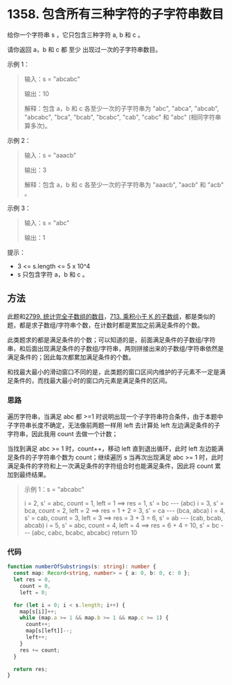 # 1358. 包含所有三种字符的子字符串数目

给你一个字符串 s ，它只包含三种字符 a, b 和 c 。

请你返回 a，b 和 c 都 至少 出现过一次的子字符串数目。

示例 1：

> 输入：s = "abcabc"
>
> 输出：10
>
> 解释：包含 a，b 和 c 各至少一次的子字符串为 "abc", "abca", "abcab", "abcabc", "bca", "bcab", "bcabc", "cab", "cabc" 和 "abc" (相同字符串算多次)。

示例 2：

> 输入：s = "aaacb"
>
> 输出：3
>
> 解释：包含 a，b 和 c 各至少一次的子字符串为 "aaacb", "aacb" 和 "acb" 。

示例 3：

> 输入：s = "abc"
>
> 输出：1

提示：

- 3 <= s.length <= 5 x 10^4
- s 只包含字符 a，b 和 c 。

## 方法

此题和[2799. 统计完全子数组的数目](https://github.com/shellingfordly/algorithms/tree/master/SlidingWindow/2799_countCompleteSubarrays)，[713. 乘积小于 K 的子数组](https://github.com/shellingfordly/algorithms/tree/master/SlidingWindow/713_numSubarrayProductLessThanK)，都是类似的题，都是求子数组/字符串个数，在计数时都是累加之前满足条件的个数。

此类题求的都是满足条件的个数；可以知道的是，前面满足条件的子数组/字符串，和后面出现满足条件的子数组/字符串，两则拼接出来的子数组/字符串依然是满足条件的；因此每次都累加满足条件的个数。

和找最大最小的滑动窗口不同的是，此类题的窗口区间内维护的子元素不一定是满足条件的，而找最大最小时的窗口内元素是满足条件的区间。

### 思路

遍历字符串，当满足 abc 都 >=1 时说明出现一个子字符串符合条件，由于本题中子字符串长度不确定，无法像前两题一样用 left 去计算处 left 左边满足条件的子字符串，因此我用 count 去做一个计数；

当找到满足 abc >= 1 时，count++，移动 left 直到退出循环，此时 left 左边能满足条件的子字符串个数为 count；继续遍历 s 当再次出现满足 abc >= 1 时，此时满足条件的字符和上一次满足条件的字符组合时也能满足条件，因此将 count 累加到最终结果。

> 示例 1：s = "abcabc"
>
> i = 2, s' = abc, count = 1, left = 1 ==> res = 1, s' = bc --- (abc)
> i = 3, s' = bca, count = 2, left = 2 ==> res = 1 + 2 = 3, s' = ca --- (bca, abca)
> i = 4, s' = cab, count = 3, left = 3 ==> res = 3 + 3 = 6, s' = ab --- (cab, bcab, abcab)
> i = 5, s' = abc, count = 4, left = 4 ==> res = 6 + 4 = 10, s' = bc --- (abc, cabc, bcabc, abcabc)
> return 10

### 代码

```ts
function numberOfSubstrings(s: string): number {
  const map: Record<string, number> = { a: 0, b: 0, c: 0 };
  let res = 0,
    count = 0,
    left = 0;

  for (let i = 0; i < s.length; i++) {
    map[s[i]]++;
    while (map.a >= 1 && map.b >= 1 && map.c >= 1) {
      count++;
      map[s[left]]--;
      left++;
    }
    res += count;
  }

  return res;
}
```
